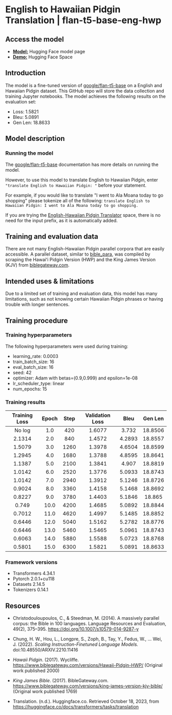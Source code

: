 # English to Hawaiian Pidgin Translation | flan-t5-base-eng-hwp

## Access the model
 - **[Model:](https://huggingface.co/claudiatang/flan-t5-base-eng-hwp)** Hugging Face model page
 - **[Demo:](https://huggingface.co/spaces/claudiatang/English-Hawaiian-Pidgin-Translator)** Hugging Face Space 

## Introduction

The model is a fine-tuned version of [google/flan-t5-base](https://huggingface.co/google/flan-t5-base) on a English and Hawaiian Pidgin dataset. This GitHub repo will store the data collection and training Jupyter notebooks.
The model achieves the following results on the evaluation set:
- Loss: 1.5821
- Bleu: 5.0891
- Gen Len: 18.8633

## Model description

### Running the model

The [google/flan-t5-base](https://huggingface.co/google/flan-t5-base) documentation has more details on running the model.

However, to use this model to translate English to Hawaiian Pidgin, enter ``"translate English to Hawaiian Pidgin: "`` before your statement. 

For example, if you would like to translate "I went to Ala Moana today to go shopping" please tokenize all of the following:
``translate English to Hawaiian Pidgin: I went to Ala Moana today to go shopping.``

If you are trying the [English-Hawaiian Pidgin Translator](https://huggingface.co/spaces/claudiatang/english_to_hawaiian-pidgin) space, there is no need for the input prefix, as it is automatically added.

## Training and evaluation data

There are not many English-Hawaiian Pidgin parallel corpora that are easily accessible. A parallel dataset, similar to [bible_para](https://huggingface.co/datasets/bible_para), was compiled by scraping the Hawaiʻi Pidgin Version (HWP) and the King James Version (KJV) from [biblegateway.com](https://www.biblegateway.com/). <!--- For more information, please refer to [this notebook](). -->

## Intended uses & limitations

Due to a limited set of training and evaluation data, this model has many limitations, such as not knowing certain Hawaiian Pidgin phrases or having trouble with longer sentences.

## Training procedure

### Training hyperparameters

The following hyperparameters were used during training:
- learning_rate: 0.0003
- train_batch_size: 16
- eval_batch_size: 16
- seed: 42
- optimizer: Adam with betas=(0.9,0.999) and epsilon=1e-08
- lr_scheduler_type: linear
- num_epochs: 15

### Training results

| Training Loss | Epoch | Step | Validation Loss | Bleu   | Gen Len |
|:-------------:|:-----:|:----:|:---------------:|:------:|:-------:|
| No log        | 1.0   | 420  | 1.6077          | 3.732  | 18.8506 |
| 2.1314        | 2.0   | 840  | 1.4572          | 4.2893 | 18.8557 |
| 1.5079        | 3.0   | 1260 | 1.3978          | 4.6504 | 18.8599 |
| 1.2945        | 4.0   | 1680 | 1.3788          | 4.8595 | 18.8641 |
| 1.1387        | 5.0   | 2100 | 1.3841          | 4.907  | 18.8819 |
| 1.0142        | 6.0   | 2520 | 1.3776          | 5.0933 | 18.8743 |
| 1.0142        | 7.0   | 2940 | 1.3912          | 5.1246 | 18.8726 |
| 0.9024        | 8.0   | 3360 | 1.4158          | 5.1468 | 18.8692 |
| 0.8227        | 9.0   | 3780 | 1.4403          | 5.1846 | 18.865  |
| 0.749         | 10.0  | 4200 | 1.4685          | 5.0892 | 18.8844 |
| 0.7012        | 11.0  | 4620 | 1.4997          | 5.1485 | 18.8852 |
| 0.6446        | 12.0  | 5040 | 1.5162          | 5.2782 | 18.8776 |
| 0.6446        | 13.0  | 5460 | 1.5465          | 5.0961 | 18.8743 |
| 0.6063        | 14.0  | 5880 | 1.5588          | 5.0723 | 18.8768 |
| 0.5801        | 15.0  | 6300 | 1.5821          | 5.0891 | 18.8633 |


### Framework versions

- Transformers 4.34.1
- Pytorch 2.0.1+cu118
- Datasets 2.14.5
- Tokenizers 0.14.1


## Resources
 - Christodouloupoulos, C., & Steedman, M. (2014). A massively parallel corpus: the Bible in 100 languages. Language Resources and Evaluation, 49(2), 375–395. https://doi.org/10.1007/s10579-014-9287-y
‌
 - Chung, H. W., Hou, L., Longpre, S., Zoph, B., Tay, Y., Fedus, W., … Wei, J. (2022). _Scaling Instruction-Finetuned Language Models._ doi:10.48550/ARXIV.2210.11416
 
 - _Hawaii Pidgin_. (2017). Wycliffe. https://www.biblegateway.com/versions/Hawaii-Pidgin-HWP/ (Original work published 2000)

 - _King James Bible_. (2017). BibleGateway.com. https://www.biblegateway.com/versions/king-james-version-kjv-bible/ (Original work published 1769)

 - Translation. (n.d.). Huggingface.co. Retrieved October 18, 2023, from https://huggingface.co/docs/transformers/tasks/translation
